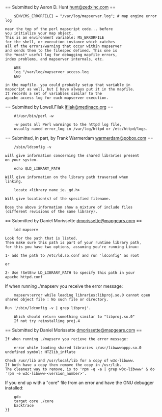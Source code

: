 == Submitted by Aaron D. Hunt <hunt@zedxinc.com> ==                                                                

```                                                                                                                
    $ENV{MS_ERRORFILE} = "/var/log/mapserver.log"; # map engine error log                                          
```                                                                                                                
    near the top of the perl mapscript code... before                                                              
    you initialize your map object.                                                                                
    This is an environment variable: MS_ERRORFILE                                                                  
    for the shell, or execution instance which catches                                                             
    all of the errors/warning that occur within mapserver                                                          
    and sends them to the filespec defined. This one is                                                            
    the *most* useful log for debugging mapfile errors,                                                            
    index problems, and mapserver internals, etc.                                                                  

```                                                                                                                
    WEB                                                                                                            
    log "/var/log/mapserver_access.log                                                                             
    END                                                                                                            
```                                                                                                                
    in the mapfile. you could probably setup that variable in                                                      
    mapscript as well, but I have always put it in the mapfile.                                                    
    It records a set of variables similar to the                                                                   
    apache access log for each mapserver execution.                                                                
                                                                                                                   
== Submitted by Lowell.Filak <lfilak@medinaco.org> ==                                                              

```                                                                                                                
    #!/usr/bin/perl -w                                                                                             
                                                                                                                   
    -w posts all Perl warnings to the httpd log file,                                                              
    usually named error_log in /var/log/httpd or /etc/httpd/logs.                                                  
```                                                                                                                
== Submitted, in part, by Frank Warmerdam <warmerdam@pobox.com> ==                                                 

```                                                                                                                
    /sbin/ldconfig -v                                                                                              
```                                                                                                                
    will give information concerning the shared libraries present                                                  
    on your system.                                                                                                

```                                                                                                                
    echo $LD_LIBRARY_PATH                                                                                          
```                                                                                                                
    Will give information on the library path traversed when                                                       
    linking.                                                                                                       

```                                                                                                                
    locate <library_name_ie._gd.h>                                                                                 
```                                                                                                                
    Will give location(s) of the specified filename.                                                               
                                                                                                                   
    Does the above information show a mixture of include files                                                     
    (different revisions of the same library).                                                                     
                                                                                                                   
== Submitted by Daniel Morissette <dmorissette@mapgears.com> ==                                                    

```                                                                                                                
    ldd mapserv                                                                                                    
```                                                                                                                
    Look for the path that is listed.                                                                              
    Then make sure this path is part of your runtime library path,                                                 
    for this you have two options, assuming you're running Linux:                                                  
                                                                                                                   
    1- add the path to /etc/ld.so.conf and run 'ldconfig' as root                                                  
                                                                                                                   
    or                                                                                                             
                                                                                                                   
    2- Use !SetEnv LD_LIBRARY_PATH to specify this path in your                                                    
    apache httpd.conf                                                                                              
                                                                                                                   
If when running ./mapserv you receive the error message:                                                           

```                                                                                                                
    mapserv:error while loading libraries:libproj.so.0 cannot open shared object file : No such file or directory. 
```                                                                                                                
    Run '/sbin/ldconfig -v | grep libproj'.                                                                        
                                                                                                                   
        Which should return something similar to "libproj.so.0"                                                    
        If not try reinstalling proj.4                                                                             
                                                                                                                   
== Submitted by Daniel Morissette <dmorissette@mapgears.com> ==                                                    
                                                                                                                   
    If when running ./mapserv you recieve the error message:                                                       

```                                                                                                                
    error while loading shared libraries :/usr/libwwwappp.so.0 undefined symbol: HTZlib_inflate                    
```                                                                                                                
    Check /usr/lib and /usr/local/lib for a copy of w3c-libwww.                                                    
    If both have a copy then remove the copy in /usr/lib.                                                          
    The cleanest way to remove, is to 'rpm -q -a | grep w3c-libwww' & do 'rpm -e w3c-libwww-<version_number>'.     
                                                                                                                   
If you end up with a "core" file from an error and have the GNU debugger installed:                                

```                                                                                                                
    gdb                                                                                                            
    target core ./core                                                                                             
    backtrace                                                                                                      
}}
